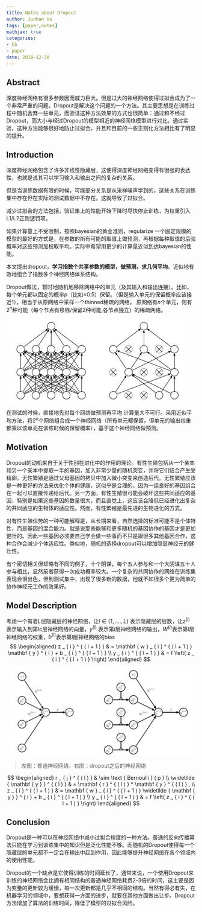 ```yaml
---
title: Notes about Dropout
author: Junhan Hu
tags: [paper,notes]
mathjax: true
categories:
- CS
- paper
date: 2018-12-30
---
```


## Abstract

深度神经网络有很多参数因而威力巨大。但是过大的神经网络使得过拟合成为了一个非常严重的问题。Dropout是解决这个问题的一个方法。其主要思想是在训练过程中随机舍弃一些单元，而验证这种方法效果的方式也很简单：通过和不经过Dropout，而大小与经过Dropout的模型相近的神经网络模型进行对比。通过实验，这种方法能够很好地防止过拟合，并且和目前的一些正则化方法相比有了明显的提升。

<!-- more -->

## Introduction

深度神经网络包含了许多非线性隐藏层，这使得深度神经网络变得有很强的表达性，也就是说其可以学习输入和输出之间的复杂的关系。 

但是当训练数据有限的时候，可能部分关系是从采样噪声学到的，这些关系在训练集中存在但在实际的测试数据中不存在。这就导致了过拟合。

减少过拟合的方法包括，验证集上的性能开始下降时尽快停止训练，为权重引入L1/L2正则惩罚项。

如果计算量上不受限制，按照bayesian的黄金准则，regularize 一个固定规模的模型的最好的方式是，在参数的所有可能的取值上做预测，再根据每种取值的后验概率对这些预测加权取平均。实际中希望用更少的计算量近似到达bayesian的性能。 

本文提出dropout，**学习指数个共享参数的模型，做预测，求几何平均**。近似地有效地组合了指数多个神经网络体系结构。 

Dropout做法，暂时地随机地移除网络中的单元（及其输入和输出连接）。比如，每个单元都以固定的概率$p$（比如=0.5）保留。（但是输入单元的保留概率应该接近1），相当于从原网络中采样一个thinned稀疏的网络。 原网络有$n$个单元，则有$2^n​$种可能（每个节点有移除/保留2种可能,各节点独立）的稀疏网络。

![dropout_compare](https://raw.githubusercontent.com/hujunhan/cloudimage/master/img/dropout_compare.jpg)



在测试的时候，直接地先对每个网络做预测再平均 计算量大不可行。采用近似平均方法，将$2^n​$个网络组合成一个神经网络（所有单元都保留，但单元的输出权重都乘以该单元在训练时候的保留概率），基于这个神经网络做预测。

## Motivation

Dropout的动机来自于关于性别在进化中的作用的理论。有性生殖包括从一个亲本和另一个亲本中提取一半的基因，加入非常少量的随机突变，并将它们结合产生受精卵。无性繁殖是通过父母基因的拷贝中加入微小突变来创造后代。无性繁殖应该是一种更好的方法来优化个体的健康，这似乎是合理的，因为一组良好的基因组合在一起可以直接传递给后代。另一方面，有性生殖很可能会破坏这些共同适应的基因，特别是如果这些基因的数量很大，而且直觉上，这应该会降低已经进化出复杂的共同适应的生物体的适应性。然而，有性繁殖是最先进的生物进化的方式。

对有性生殖优势的一种可能解释是，从长期来看，自然选择的标准可能不是个体特性，而是基因的混合能力。就是说那些能够和更多随机的基因协作的基因才是更加健壮的。因此一些基因必须要自己学会做一些事而不只是跟很多其他基因合作，这种合作会减少个体适应性。类似地，随机的选择dropout可以增加隐层神经元的健壮性。

有个密切相关但却略有不同的例子，十个阴谋，每个五人参与和一个大阴谋五十人参与相比，显然前者获得一次成功概率较大。一个复杂的共同协作的网络在训练集表现会很出色，但到测试集中，出现了很多新的数据，他就不如很多个更为简单的协作神经元工作的效果好。

## Model Description

考虑一个有着$L$层隐藏层的神经网络，让$l \in \{1,....,L \}$ 表示隐藏层的层数，让$z^{(l)}$ 表示输入到第$l$c层神经网络的向量，$y^{(l)}$ 表示第$l$层神经网络的输出，$W^{(l)}$表示第$l$层神经网络的权重，$b^{(l)}$表示第$l$层神经网络的bias
$$
\begin{aligned} z _ { i } ^ { ( l + 1 ) } & = \mathbf { w } _ { i } ^ { ( l + 1 ) } \mathbf { y } ^ { l } + b _ { i } ^ { ( l + 1 ) } \\ y _ { i } ^ { ( l + 1 ) } & = f \left( z _ { i } ^ { ( l + 1 ) } \right) \end{aligned}
$$
![dropout-neural](https://raw.githubusercontent.com/hujunhan/cloudimage/master/img/dropour-neural.png)

> 左图：普通神经网络。右图：dropout之后的神经网络

$$
\begin{aligned} r _ { j } ^ { ( l ) } & \sim \text { Bernoulli } ( p ) \\ \widetilde { \mathbf { y } } ^ { ( l ) } & = \mathbf { r } ^ { ( l ) } * \mathbf { y } ^ { ( l ) } , \\ z _ { i } ^ { ( l + 1 ) } & = \mathbf { w } _ { i } ^ { ( l + 1 ) } \widetilde { \mathbf { y } } ^ { l } + b _ { i } ^ { ( l + 1 ) } \\ y _ { i } ^ { ( l + 1 ) } & = f \left( z _ { i } ^ { ( l + 1 ) } \right) \end{aligned}
$$

## Conclusion

Dropout是一种可以在神经网络中减小过拟合程度的一种方法。普通的反向传播算法只能在学习到训练集中的知识但是泛化性能不够。而随机的Dropout使得每一个隐藏层的单元都不一定会在输出中起到作用，因此能够提升神经网络在各个领域内的使用性能。

Dropout的一个缺点是它使得训练的时间延长了，通常来说，一个使用Dropout来训练的神经网络会比拥有相同结构的普通神经网络耗费2-3倍的时间，这主要是因为变量的更新较为缓慢，每一次更新都是几乎不相同的结构。当然有得必有失，在机器学习的领域中，要想获得一方面的进步，就要在其他方面做出让步。Dropout方法增加了算法的训练时间，降低了模型的过拟合风险。


